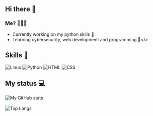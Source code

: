 ## Hi there 👋
### Me? 👨🏻‍💻
- Currently working on my python skills 🐍
- Learning cybersecurity, web development and programming 🚀</>

## Skills 🚀
![Linux](https://img.shields.io/badge/Linux-FCC624?style=for-the-badge&logo=linux&logoColor=black)
![Python](https://img.shields.io/badge/Python-FFD43B?style=for-the-badge&logo=python&logoColor=blue)
![HTML](https://img.shields.io/badge/HTML5-E34F26?style=for-the-badge&logo=html5&logoColor=white)
![CSS](https://img.shields.io/badge/CSS3-1572B6?style=for-the-badge&logo=css3&logoColor=white)

## My status 💻
![My GitHub stats](https://github-readme-stats.vercel.app/api?username=rickymat&show_icons=true&theme=shadow_blue&hide=stars,prs,contribs\&rank_icon=github)
</br></br>
![Top Langs](https://github-readme-stats.vercel.app/api/top-langs/?username=rickymat&layout=compact&theme=shadow_blue)
